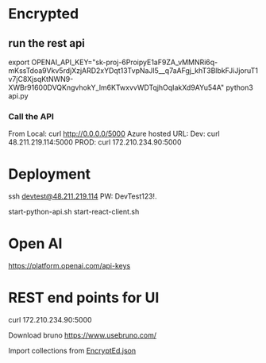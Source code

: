 
# Encrypted

##  run the rest api
export OPENAI_API_KEY="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"
python3 api.py

### Call the API
From Local: curl http://0.0.0.0/5000
Azure hosted URL: 
Dev: curl 48.211.219.114:5000
PROD: curl 172.210.234.90:5000

# Deployment
ssh devtest@48.211.219.114
PW: DevTest123!.

start-python-api.sh
start-react-client.sh


# Open AI
https://platform.openai.com/api-keys

# REST end points for UI
curl 172.210.234.90:5000

Download bruno
https://www.usebruno.com/

Import collections from [EncryptEd.json](rest-api-collections%2FEncryptEd.json)